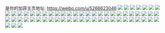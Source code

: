 是你的加菲主页地址: https://weibo.com/u/5266623046 
![](https://wx4.sinaimg.cn/mw2000/005Kqdf0ly1h9gfgaww38j30m025f49u.jpg) 
![](https://wx4.sinaimg.cn/mw2000/005Kqdf0ly1h9gfgplxpxj30mo1myql9.jpg) 
![](https://wx4.sinaimg.cn/mw2000/005Kqdf0ly1h9gfgc2e10j31gz35shdt.jpg) 
![](https://wx4.sinaimg.cn/mw2000/005Kqdf0ly1h9gexkukkjj33342bcnpf.jpg) 
![](https://wx4.sinaimg.cn/mw2000/005Kqdf0ly1h9gexlerbtj30mo1myn7i.jpg) 
![](https://wx4.sinaimg.cn/mw2000/005Kqdf0ly1h9gexlt3ugj30u0140gum.jpg) 
![](https://wx4.sinaimg.cn/mw2000/005Kqdf0ly1h1xm1sjsqdj30k00zkn5a.jpg) 
![](https://wx4.sinaimg.cn/mw2000/005Kqdf0ly1h1xm1s6ouxj30ku112aeg.jpg) 
![](https://wx4.sinaimg.cn/mw2000/005Kqdf0ly1go46jn23hej30uv0u0ag3.jpg) 
![](https://wx4.sinaimg.cn/mw2000/005Kqdf0ly1go29eml8o9j30dw0lxac0.jpg) 
![](https://wx4.sinaimg.cn/mw2000/005Kqdf0ly1gnty3g8xt9j30pa1hc1ij.jpg) 
![](https://wx4.sinaimg.cn/mw2000/005Kqdf0ly1gnty3iu3ylj31s02dce84.jpg) 
![](https://wx4.sinaimg.cn/mw2000/005Kqdf0ly1gnsyvskafbj322f1rxhdv.jpg) 
![](https://wx4.sinaimg.cn/mw2000/005Kqdf0ly1gnsywduez7j31s02dcnpf.jpg) 
![](https://wx4.sinaimg.cn/mw2000/005Kqdf0ly1gnsyweof39j31400u0qhu.jpg) 
![](https://wx4.sinaimg.cn/mw2000/005Kqdf0ly1gdgkhnmyhzj30u0140aso.jpg) 
![](https://wx4.sinaimg.cn/mw2000/005Kqdf0ly1gdgkho44t0j30u0140tve.jpg) 
![](https://wx4.sinaimg.cn/mw2000/005Kqdf0ly1gdgkhogq2oj30u0140qjl.jpg) 
![](https://wx4.sinaimg.cn/mw2000/005Kqdf0ly1gdgkhp5k77j30u01407nj.jpg) 
![](https://wx4.sinaimg.cn/mw2000/005Kqdf0ly1gdgkhpqszcj30u0140x0v.jpg) 
![](https://wx4.sinaimg.cn/mw2000/005Kqdf0ly1gdgkhqganfj30u01404i4.jpg) 
![](https://wx4.sinaimg.cn/mw2000/005Kqdf0ly1gdgkhqsg0mj30u01404gg.jpg) 
![](https://wx4.sinaimg.cn/mw2000/005Kqdf0ly1gdgkhr5f09j30u0140k71.jpg) 
![](https://wx4.sinaimg.cn/mw2000/005Kqdf0ly1gdgkhrj0cmj30u0140dxq.jpg) 
![](https://wx4.sinaimg.cn/mw2000/005Kqdf0ly1gdehh2iqncj31400u00um.jpg) 
![](https://wx4.sinaimg.cn/mw2000/005Kqdf0ly1gdehh2sqpij31400u0q59.jpg) 
![](https://wx4.sinaimg.cn/mw2000/005Kqdf0ly1gdehh32m1nj31400u041d.jpg) 
![](https://wx4.sinaimg.cn/mw2000/005Kqdf0ly1gde1k0hn9hj30e10sp0v6.jpg) 
![](https://wx4.sinaimg.cn/mw2000/005Kqdf0ly1gdbszl8zt5j32c0340u0x.jpg) 
![](https://wx4.sinaimg.cn/mw2000/005Kqdf0ly1gdbszmux1qj32c0340qv5.jpg) 
![](https://wx4.sinaimg.cn/mw2000/005Kqdf0ly1gdbsznuvk5j32c03404qq.jpg) 
![](https://wx4.sinaimg.cn/mw2000/005Kqdf0ly1gdbszpzj9rj32c03401kz.jpg) 
![](https://wx4.sinaimg.cn/mw2000/005Kqdf0ly1gdbohoduabj30u00u0nae.jpg) 
![](https://wx4.sinaimg.cn/mw2000/005Kqdf0ly1gdbohoru0fj30u00u0wrb.jpg) 
![](https://wx4.sinaimg.cn/mw2000/005Kqdf0ly1gdbohpm2qhj30u00u0tlw.jpg) 
![](https://wx4.sinaimg.cn/mw2000/005Kqdf0ly1gdbohq1m4ej30u00u0dsq.jpg) 
![](https://wx4.sinaimg.cn/mw2000/005Kqdf0ly1gdazwdnz5rj30u01hc7lw.jpg) 
![](https://wx4.sinaimg.cn/mw2000/005Kqdf0ly1gdazwoe7zdj30p00p0n8e.jpg) 
![](https://wx4.sinaimg.cn/mw2000/005Kqdf0ly1gdazwoqq7jj30u011ikb4.jpg) 
![](https://wx4.sinaimg.cn/mw2000/005Kqdf0ly1gd8tasxe4oj32c02c01ky.jpg) 
![](https://wx4.sinaimg.cn/mw2000/005Kqdf0ly1gd8tatw32yj30u00u0kaz.jpg) 
![](https://wx4.sinaimg.cn/mw2000/005Kqdf0ly1gd8tauqeuvj31400u0qon.jpg) 
![](https://wx4.sinaimg.cn/mw2000/005Kqdf0ly1gd8tavgm7hj30m80m8jtk.jpg) 
![](https://wx4.sinaimg.cn/mw2000/005Kqdf0ly1gd8tawaxw7j30p90x47dx.jpg) 
![](https://wx4.sinaimg.cn/mw2000/005Kqdf0ly1gd8tay8dhej30u00u0ah2.jpg) 
![](https://wx4.sinaimg.cn/mw2000/005Kqdf0ly1gd8tayxujtj30u01401e2.jpg) 
![](https://wx4.sinaimg.cn/mw2000/005Kqdf0ly1gd8tazl51wj31400u0x3q.jpg) 
![](https://wx4.sinaimg.cn/mw2000/005Kqdf0ly1gd8tb0r9z4j31900u0wk2.jpg) 
![](https://wx4.sinaimg.cn/mw2000/005Kqdf0ly1gd8tb1lknaj31mb1mbqv5.jpg) 
![](https://wx4.sinaimg.cn/mw2000/005Kqdf0ly1gd1f3u5ukuj30u00u0aid.jpg) 
![](https://wx4.sinaimg.cn/mw2000/005Kqdf0ly1gd1f3v0l3lj30u00u0q5l.jpg) 
![](https://wx4.sinaimg.cn/mw2000/005Kqdf0ly1gd1f3w3kd5j313z0u0jxn.jpg) 
![](https://wx4.sinaimg.cn/mw2000/005Kqdf0ly1gd1f3whstmj30m80goac0.jpg) 
![](https://wx4.sinaimg.cn/mw2000/005Kqdf0ly1gc37svob8xj31680k0qmx.jpg) 
![](https://wx4.sinaimg.cn/mw2000/005Kqdf0ly1gc37svxklmj31t00u07ab.jpg) 
![](https://wx4.sinaimg.cn/mw2000/005Kqdf0ly1gc37swa3uhj31680k0k67.jpg) 
![](https://wx4.sinaimg.cn/mw2000/005Kqdf0ly1gc37swy8w3j31680k0qes.jpg) 
![](https://wx4.sinaimg.cn/mw2000/005Kqdf0ly1gc37sxhsunj31e00s6dpi.jpg) 
![](https://wx4.sinaimg.cn/mw2000/005Kqdf0ly1gc37sy02z1j30k0168nee.jpg) 
![](https://wx4.sinaimg.cn/mw2000/005Kqdf0ly1g1ui5nby4oj30u00u076d.jpg) 
